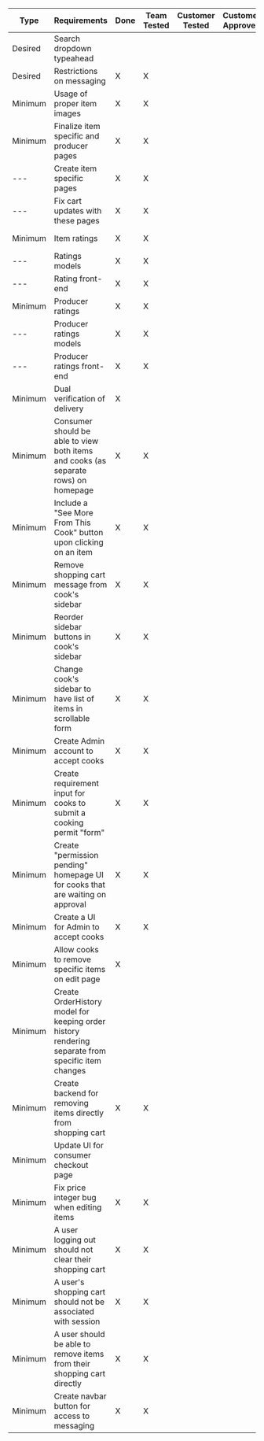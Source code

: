 Type | Requirements | Done | Team Tested | Customer Tested | Customer Approved | Assigned to
--- | --- | --- | --- | --- | --- | ---
Desired | Search dropdown typeahead | | | | | Anirudh Ryali
Desired | Restrictions on messaging | X | X | | | Grant Guan
Minimum | Usage of proper item images | X | X | | | Dor Friedman
Minimum | Finalize item specific and producer pages | X | X | | | Anirudh Ryali
--- | Create item specific pages | X | X | | | Anirudh Ryali
--- | Fix cart updates with these pages | X | X | | | Anirudh Ryali
Minimum | Item ratings |X |X | | | Arun Kanamuru
--- | Ratings models |X |X | | | Arun Kanamuru
--- | Rating front-end |X |X | | | Arun Kanamuru
Minimum | Producer ratings |X |X | | | Arun Kanamuru
--- | Producer ratings models |X |X | | | Arun Kanamuru
--- | Producer ratings front-end | X|X | | | Arun Kanamuru
Minimum | Dual verification of delivery |X | | | | Grant Guan
Minimum | Consumer should be able to view both items and cooks (as separate rows) on homepage | X | X | | | Dor Friedman
Minimum | Include a "See More From This Cook" button upon clicking on an item | X | X | | | Dor Friedman
Minimum | Remove shopping cart message from cook's sidebar | X | X | | | Dor Friedman
Minimum | Reorder sidebar buttons in cook's sidebar | X | X | | | Dor Friedman
Minimum | Change cook's sidebar to have list of items in scrollable form | X | X | | | Dor Friedman
Minimum | Create Admin account to accept cooks | X | X | | | Arun Kanumuru
Minimum | Create requirement input for cooks to submit a cooking permit "form" | X | X | | | Arun Kanumuru
Minimum | Create "permission pending" homepage UI for cooks that are waiting on approval | X | X | | | Dor Friedman
Minimum | Create a UI for Admin to accept cooks | X | X | | | Varun Patel
Minimum | Allow cooks to remove specific items on edit page | X | | | | Dor Friedman
Minimum | Create OrderHistory model for keeping order history rendering separate from specific item changes | | | | | Ben Charles
Minimum | Create backend for removing items directly from shopping cart | X | X | | | Ben Charles
Minimum | Update UI for consumer checkout page | | | | | Dor Friedman
Minimum | Fix price integer bug when editing items | X | X | | | Anirudh Ryali
Minimum | A user logging out should not clear their shopping cart | X | X | | | Ben Charles
Minimum | A user's shopping cart should not be associated with session | X | X | | | Ben Charles
Minimum | A user should be able to remove items from their shopping cart directly | X | X | | | Ben Charles
Minimum | Create navbar button for access to messaging | X | X | | | Dor Friedman
